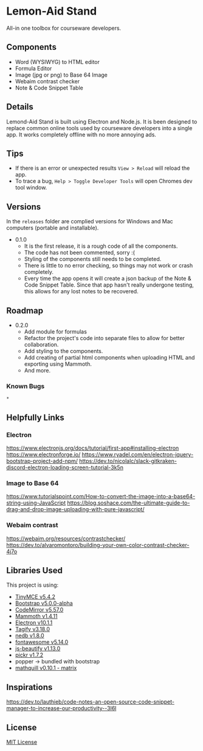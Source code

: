 # Lemon-Aid Stand
All-in one toolbox for courseware developers. 

## Components
* Word (WYSIWYG) to HTML editor
* Formula Editor
* Image (jpg or png) to Base 64 Image
* Webaim contrast checker
* Note & Code Snippet Table

## Details
Lemond-Aid Stand is built using Electron and Node.js. It is been designed to replace common online tools used by courseware developers into a single app. It works completely offline with no more annoying ads.

## Tips
* If there is an error or unexpected results `View > Reload` will reload the app.
* To trace a bug, `Help > Toggle Developer Tools` will open Chromes dev tool window.

## Versions
In the `releases` folder are complied versions for Windows and Mac computers (portable and installable).
* 0.1.0
    * It is the first release, it is a rough code of all the components.
    * The code has not been commented, sorry :( 
    * Styling of the components still needs to be completed. 
    * There is little to no error checking, so things may not work or crash completely.
    * Every time the app opens it will create a json backup of the Note & Code Snippet Table. Since that app hasn't really undergone testing, this allows for any lost notes to be recovered.

## Roadmap
* 0.2.0
    * Add module for formulas
    * Refactor the project's code into separate files to allow for better collaboration. 
    * Add styling to the components.
    * Add creating of partial html components when uploading HTML and exporting using Mammoth.
    * And more.

### Known Bugs
    * 


## Helpfully Links
### Electron
https://www.electronjs.org/docs/tutorial/first-app#installing-electron
https://www.electronforge.io/
https://www.ryadel.com/en/electron-jquery-bootstrap-project-add-npm/
https://dev.to/nicolalc/slack-gitkraken-discord-electron-loading-screen-tutorial-3k5n

### Image to Base 64
https://www.tutorialspoint.com/How-to-convert-the-image-into-a-base64-string-using-JavaScript
https://blog.soshace.com/the-ultimate-guide-to-drag-and-drop-image-uploading-with-pure-javascript/

### Webaim contrast
https://webaim.org/resources/contrastchecker/
https://dev.to/alvaromontoro/building-your-own-color-contrast-checker-4j7o



## Libraries Used
This project is using: 
* [TinyMCE v5.4.2](https://www.tiny.cloud/docs/)
* [Bootstrap v5.0.0-alpha](https://v5.getbootstrap.com/docs/5.0/getting-started/introduction/)
* [CodeMirror v5.57.0](https://codemirror.net/)
* [Mammoth v1.4.11](https://github.com/mwilliamson/mammoth.js/)
* [Electron v10.1.1](https://www.electronjs.org/docs)
* [Tagify v3.18.0](https://github.com/yairEO/tagify)
* [nedb v1.8.0](https://github.com/louischatriot/nedb)
* [fontawesome v5.14.0](https://fontawesome.com/icons/)
* [js-beautify v1.13.0](https://github.com/beautify-web/js-beautify)
* [pickr v1.7.2](https://github.com/Simonwep/pickr)
* popper -> bundled with bootstrap 
* [mathquill v0.10.1 - matrix](https://github.com/tmilev/mathquill) 

## Inspirations
https://dev.to/lauthieb/code-notes-an-open-source-code-snippet-manager-to-increase-our-productivity--3l6l

## License
[MIT License](https://github.com/amommersteeg/Lemon-Aid_Stand/blob/master/LICENSE)
